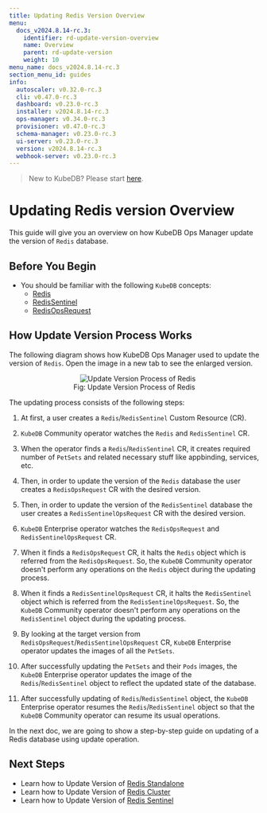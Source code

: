 ```yaml
---
title: Updating Redis Version Overview
menu:
  docs_v2024.8.14-rc.3:
    identifier: rd-update-version-overview
    name: Overview
    parent: rd-update-version
    weight: 10
menu_name: docs_v2024.8.14-rc.3
section_menu_id: guides
info:
  autoscaler: v0.32.0-rc.3
  cli: v0.47.0-rc.3
  dashboard: v0.23.0-rc.3
  installer: v2024.8.14-rc.3
  ops-manager: v0.34.0-rc.3
  provisioner: v0.47.0-rc.3
  schema-manager: v0.23.0-rc.3
  ui-server: v0.23.0-rc.3
  version: v2024.8.14-rc.3
  webhook-server: v0.23.0-rc.3
---
```


> New to KubeDB? Please start [here](/docs/v2024.8.14-rc.3/README).

# Updating Redis version Overview

This guide will give you an overview on how KubeDB Ops Manager update the version of `Redis` database.

## Before You Begin

- You should be familiar with the following `KubeDB` concepts:
  - [Redis](/docs/v2024.8.14-rc.3/guides/redis/concepts/redis)
  - [RedisSentinel](/docs/v2024.8.14-rc.3/guides/redis/concepts/redissentinel)
  - [RedisOpsRequest](/docs/v2024.8.14-rc.3/guides/redis/concepts/redisopsrequest)

## How Update Version Process Works

The following diagram shows how KubeDB Ops Manager used to update the version of `Redis`. Open the image in a new tab to see the enlarged version.

<figure align="center">
  <img alt="Update Version Process of Redis" src="/docs/v2024.8.14-rc.3/images/day-2-operation/redis/rd-updating.svg">
<figcaption align="center">Fig: Update Version Process of Redis</figcaption>
</figure>

The updating process consists of the following steps:

1. At first, a user creates a `Redis`/`RedisSentinel` Custom Resource (CR).

2. `KubeDB` Community operator watches the `Redis` and `RedisSentinel` CR.

3. When the operator finds a `Redis`/`RedisSentinel` CR, it creates required number of `PetSets` and related necessary stuff like appbinding, services, etc.

4. Then, in order to update the version of the `Redis` database the user creates a `RedisOpsRequest` CR with the desired version.

5. Then, in order to update the version of the `RedisSentinel` database the user creates a `RedisSentinelOpsRequest` CR with the desired version.

6. `KubeDB` Enterprise operator watches the `RedisOpsRequest` and `RedisSentinelOpsRequest` CR.

7. When it finds a `RedisOpsRequest` CR, it halts the `Redis` object which is referred from the `RedisOpsRequest`. So, the `KubeDB` Community operator doesn't perform any operations on the `Redis` object during the updating process.  

8. When it finds a `RedisSentinelOpsRequest` CR, it halts the `RedisSentinel` object which is referred from the `RedisSentinelOpsRequest`. So, the `KubeDB` Community operator doesn't perform any operations on the `RedisSentinel` object during the updating process.

9. By looking at the target version from `RedisOpsRequest`/`RedisSentinelOpsRequest` CR, `KubeDB` Enterprise operator updates the images of all the `PetSets`.

10. After successfully updating the `PetSets` and their `Pods` images, the `KubeDB` Enterprise operator updates the image of the `Redis`/`RedisSentinel` object to reflect the updated state of the database.

11. After successfully updating of `Redis`/`RedisSentinel` object, the `KubeDB` Enterprise operator resumes the `Redis`/`RedisSentinel` object so that the `KubeDB` Community operator can resume its usual operations.

In the next doc, we are going to show a step-by-step guide on updating of a Redis database using update operation.

## Next Steps

- Learn how to Update Version of [Redis Standalone](/docs/v2024.8.14-rc.3/guides/redis/update-version/standalone)
- Learn how to Update Version of [Redis Cluster](/docs/v2024.8.14-rc.3/guides/redis/update-version/cluster)
- Learn how to Update Version of [Redis Sentinel](/docs/v2024.8.14-rc.3/guides/redis/update-version/sentinel)